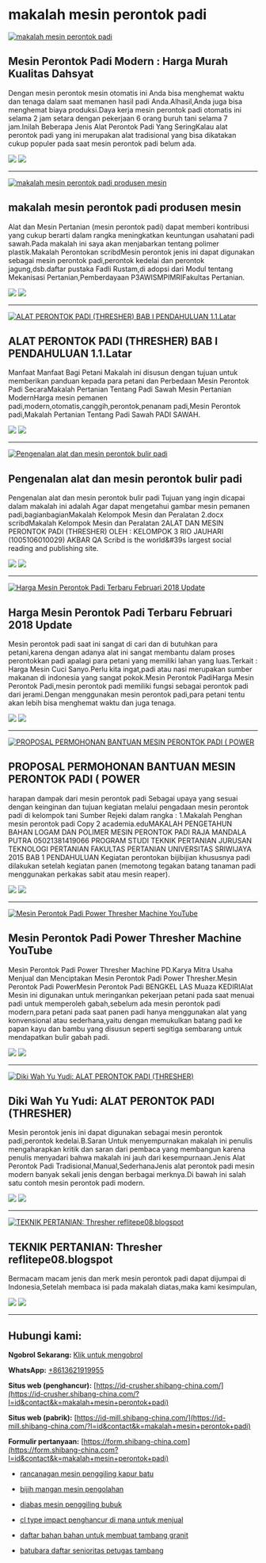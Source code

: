 # makalah mesin perontok padi

<a href="https://swt.shibang-china.com/?l=id&img&k=makalah+mesin+perontok+padi" target="_blank">![makalah mesin perontok padi](http://static.shibang-china.com/all-800x300/1127.jpg)</a>

## Mesin Perontok Padi Modern : Harga Murah Kualitas Dahsyat
Dengan mesin perontok mesin otomatis ini Anda bisa menghemat waktu dan tenaga dalam saat memanen hasil padi Anda.Alhasil,Anda juga bisa menghemat biaya produksi.Daya kerja mesin perontok padi otomatis ini selama 2 jam setara dengan pekerjaan 6 orang buruh tani selama 7 jam.Inilah Beberapa Jenis Alat Perontok Padi Yang SeringKalau alat perontok padi yang ini merupakan alat tradisional yang bisa dikatakan cukup populer pada saat mesin perontok padi belum ada.


<a href="https://whatsapp.shibangsoft.com/WhatsApp.php" target="_blank" title="WhatsApp">![](http://static.shibang-china.com/icon/whatsapp.png)</a> <a href="https://swt.shibang-china.com/?l=id&icon&k=makalah+mesin+perontok+padi" target="_blank">![](http://static.shibang-china.com/icon/chat-id.png)</a>

---

<a href="https://swt.shibang-china.com/?l=id&img&k=makalah+mesin+perontok+padi" target="_blank">![makalah mesin perontok padi produsen mesin](http://static.shibang-china.com/all-800x300/635.jpg)</a>

## makalah mesin perontok padi produsen mesin
Alat dan Mesin Pertanian (mesin perontok padi) dapat memberi kontribusi yang cukup berarti dalam rangka meningkatkan keuntungan usahatani padi sawah.Pada makalah ini saya akan menjabarkan tentang polimer plastik.Makalah Perontokan scribdMesin perontok jenis ini dapat digunakan sebagai mesin perontok padi,perontok kedelai dan perontok jagung,dsb.daftar pustaka Fadli Rustam,di adopsi dari Modul tentang Mekanisasi Pertanian,Pemberdayaan P3AWISMPIMRIFakultas Pertanian.


<a href="https://whatsapp.shibangsoft.com/WhatsApp.php" target="_blank" title="WhatsApp">![](http://static.shibang-china.com/icon/whatsapp.png)</a> <a href="https://swt.shibang-china.com/?l=id&icon&k=makalah+mesin+perontok+padi" target="_blank">![](http://static.shibang-china.com/icon/chat-id.png)</a>

---

<a href="https://swt.shibang-china.com/?l=id&img&k=makalah+mesin+perontok+padi" target="_blank">![ALAT PERONTOK PADI (THRESHER) BAB I PENDAHULUAN 1.1.Latar](http://static.shibang-china.com/all-800x300/182.jpg)</a>

## ALAT PERONTOK PADI (THRESHER) BAB I PENDAHULUAN 1.1.Latar
Manfaat Manfaat Bagi Petani Makalah ini disusun dengan tujuan untuk memberikan panduan kepada para petani dan Perbedaan Mesin Perontok Padi SecaraMakalah Pertanian Tentang Padi Sawah Mesin Pertanian ModernHarga mesin pemanen padi,modern,otomatis,canggih,perontok,penanam padi,Mesin Perontok padi,Makalah Pertanian Tentang Padi Sawah PADI SAWAH.


<a href="https://whatsapp.shibangsoft.com/WhatsApp.php" target="_blank" title="WhatsApp">![](http://static.shibang-china.com/icon/whatsapp.png)</a> <a href="https://swt.shibang-china.com/?l=id&icon&k=makalah+mesin+perontok+padi" target="_blank">![](http://static.shibang-china.com/icon/chat-id.png)</a>

---

<a href="https://swt.shibang-china.com/?l=id&img&k=makalah+mesin+perontok+padi" target="_blank">![Pengenalan alat dan mesin perontok bulir padi](http://static.shibang-china.com/all-800x300/1488.jpg)</a>

## Pengenalan alat dan mesin perontok bulir padi
Pengenalan alat dan mesin perontok bulir padi Tujuan yang ingin dicapai dalam makalah ini adalah Agar dapat mengetahui gambar mesin pemanen padi,bagianbagianMakalah Kelompok Mesin dan Peralatan 2.docx scribdMakalah Kelompok Mesin dan Peralatan 2ALAT DAN MESIN PERONTOK PADI (THRESHER) OLEH : KELOMPOK 3 RIO JAUHARI (1005106010029) AKBAR QA Scribd is the world&#39s largest social reading and publishing site.


<a href="https://whatsapp.shibangsoft.com/WhatsApp.php" target="_blank" title="WhatsApp">![](http://static.shibang-china.com/icon/whatsapp.png)</a> <a href="https://swt.shibang-china.com/?l=id&icon&k=makalah+mesin+perontok+padi" target="_blank">![](http://static.shibang-china.com/icon/chat-id.png)</a>

---

<a href="https://swt.shibang-china.com/?l=id&img&k=makalah+mesin+perontok+padi" target="_blank">![Harga Mesin Perontok Padi Terbaru Februari 2018 Update](http://static.shibang-china.com/all-800x300/1396.jpg)</a>

## Harga Mesin Perontok Padi Terbaru Februari 2018 Update
Mesin perontok padi saat ini sangat di cari dan di butuhkan para petani,karena dengan adanya alat ini sangat membantu dalam proses perontokkan padi apalagi para petani yang memiliki lahan yang luas.Terkait : Harga Mesin Cuci Sanyo.Perlu kita ingat,padi atau nasi merupakan sumber makanan di indonesia yang sangat pokok.Mesin Perontok PadiHarga Mesin Perontok Padi,mesin perontok padi memiliki fungsi sebagai perontok padi dari jerami.Dengan menggunakan mesin perontok padi,para petani tentu akan lebih bisa menghemat waktu dan juga tenaga.


<a href="https://whatsapp.shibangsoft.com/WhatsApp.php" target="_blank" title="WhatsApp">![](http://static.shibang-china.com/icon/whatsapp.png)</a> <a href="https://swt.shibang-china.com/?l=id&icon&k=makalah+mesin+perontok+padi" target="_blank">![](http://static.shibang-china.com/icon/chat-id.png)</a>

---

<a href="https://swt.shibang-china.com/?l=id&img&k=makalah+mesin+perontok+padi" target="_blank">![PROPOSAL PERMOHONAN BANTUAN MESIN PERONTOK PADI ( POWER](http://static.shibang-china.com/all-800x300/585.jpg)</a>

## PROPOSAL PERMOHONAN BANTUAN MESIN PERONTOK PADI ( POWER
harapan dampak dari mesin perontok padi Sebagai upaya yang sesuai dengan keinginan dan tujuan kegiatan melalui pengadaan mesin perontok padi di kelompok tani Sumber Rejeki dalam rangka : 1.Makalah Penghan mesin perontok padi Copy 2 academia.eduMAKALAH PENGETAHUN BAHAN LOGAM DAN POLIMER MESIN PERONTOK PADI RAJA MANDALA PUTRA 05021381419066 PROGRAM STUDI TEKNIK PERTANIAN JURUSAN TEKNOLOGI PERTANIAN FAKULTAS PERTANIAN UNIVERSITAS SRIWIJAYA 2015 BAB 1 PENDAHULUAN Kegiatan perontokan bijibijian khususnya padi dilakukan setelah kegiatan panen (memotong tegakan batang tanaman padi menggunakan perkakas sabit atau mesin reaper).


<a href="https://whatsapp.shibangsoft.com/WhatsApp.php" target="_blank" title="WhatsApp">![](http://static.shibang-china.com/icon/whatsapp.png)</a> <a href="https://swt.shibang-china.com/?l=id&icon&k=makalah+mesin+perontok+padi" target="_blank">![](http://static.shibang-china.com/icon/chat-id.png)</a>

---

<a href="https://swt.shibang-china.com/?l=id&img&k=makalah+mesin+perontok+padi" target="_blank">![Mesin Perontok Padi Power Thresher Machine YouTube](http://static.shibang-china.com/all-800x300/100.jpg)</a>

## Mesin Perontok Padi Power Thresher Machine YouTube
Mesin Perontok Padi Power Thresher Machine PD.Karya Mitra Usaha Menjual dan Menciptakan Mesin Perontok Padi Power Thresher.Mesin Perontok Padi PowerMesin Perontok Padi BENGKEL LAS Muaza KEDIRIAlat Mesin ini digunakan untuk meringankan pekerjaan petani pada saat menuai padi untuk memperoleh gabah,sebelum ada mesin perontok padi modern,para petani pada saat panen padi hanya menggunakan alat yang konvensional atau sederhana,yaitu dengan memukulkan batang padi ke papan kayu dan bambu yang disusun seperti segitiga sembarang untuk mendapatkan bulir gabah padi.


<a href="https://whatsapp.shibangsoft.com/WhatsApp.php" target="_blank" title="WhatsApp">![](http://static.shibang-china.com/icon/whatsapp.png)</a> <a href="https://swt.shibang-china.com/?l=id&icon&k=makalah+mesin+perontok+padi" target="_blank">![](http://static.shibang-china.com/icon/chat-id.png)</a>

---

<a href="https://swt.shibang-china.com/?l=id&img&k=makalah+mesin+perontok+padi" target="_blank">![Diki Wah Yu Yudi: ALAT PERONTOK PADI (THRESHER)](http://static.shibang-china.com/all-800x300/118.jpg)</a>

## Diki Wah Yu Yudi: ALAT PERONTOK PADI (THRESHER)
Mesin perontok jenis ini dapat digunakan sebagai mesin perontok padi,perontok kedelai.B.Saran Untuk menyempurnakan makalah ini penulis mengaharapkan kritik dan saran dari pembaca yang membangun karena penulis menyadari bahwa makalah ini jauh dari kesempurnaan.Jenis Alat Perontok Padi Tradisional,Manual,SederhanaJenis alat perontok padi mesin modern banyak sekali jenis dengan berbagai merknya.Di bawah ini salah satu contoh mesin perontok padi modern.


<a href="https://whatsapp.shibangsoft.com/WhatsApp.php" target="_blank" title="WhatsApp">![](http://static.shibang-china.com/icon/whatsapp.png)</a> <a href="https://swt.shibang-china.com/?l=id&icon&k=makalah+mesin+perontok+padi" target="_blank">![](http://static.shibang-china.com/icon/chat-id.png)</a>

---

<a href="https://swt.shibang-china.com/?l=id&img&k=makalah+mesin+perontok+padi" target="_blank">![TEKNIK PERTANIAN: Thresher reflitepe08.blogspot](http://static.shibang-china.com/all-800x300/1508.jpg)</a>

## TEKNIK PERTANIAN: Thresher reflitepe08.blogspot
Bermacam macam jenis dan merk mesin perontok padi dapat dijumpai di Indonesia,Setelah membaca isi pada makalah diatas,maka kami kesimpulan,

<a href="https://whatsapp.shibangsoft.com/WhatsApp.php" target="_blank" title="WhatsApp">![](http://static.shibang-china.com/icon/whatsapp.png)</a> <a href="https://swt.shibang-china.com/?l=id&icon&k=makalah+mesin+perontok+padi" target="_blank">![](http://static.shibang-china.com/icon/chat-id.png)</a>

---
## Hubungi kami:

**Ngobrol Sekarang:** [Klik untuk mengobrol](https://swt.shibang-china.com?l=id&contact&k=makalah+mesin+perontok+padi)

**WhatsApp:**  [+8613621919955](https://whatsapp.shibangsoft.com/WhatsApp.php)

**Situs web (penghancur):** [https://id-crusher.shibang-china.com/](https://id-crusher.shibang-china.com/?l=id&contact&k=makalah+mesin+perontok+padi)

**Situs web (pabrik):** [https://id-mill.shibang-china.com/](https://id-mill.shibang-china.com/?l=id&contact&k=makalah+mesin+perontok+padi)

**Formulir pertanyaan:** [https://form.shibang-china.com](https://form.shibang-china.com?l=id&contact&k=makalah+mesin+perontok+padi)

* [rancanagan mesin penggiling kapur batu](../37/rancanagan%20mesin%20penggiling%20kapur%20batu.md)

* [bijih mangan mesin pengolahan](../32/bijih%20mangan%20mesin%20pengolahan.md)

* [diabas mesin penggiling bubuk](../33/diabas%20mesin%20penggiling%20bubuk.md)

* [cl type impact penghancur di mana untuk menjual](../34/cl%20type%20impact%20penghancur%20di%20mana%20untuk%20menjual.md)

* [daftar bahan bahan untuk membuat tambang granit](../32/daftar%20bahan%20bahan%20untuk%20membuat%20tambang%20granit.md)

* [batubara daftar senioritas petugas tambang](../34/batubara%20daftar%20senioritas%20petugas%20tambang.md)